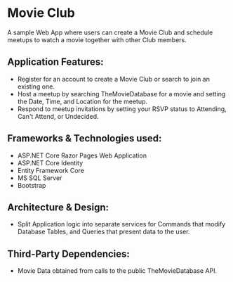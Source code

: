 # Movie Club
A sample Web App where users can create a Movie Club and schedule meetups to watch a movie together with other Club members.

## Application Features:
* Register for an account to create a Movie Club or search to join an existing one.
* Host a meetup by searching TheMovieDatabase for a movie and setting the Date, Time, and Location for the meetup.
* Respond to meetup invitations by setting your RSVP status to Attending, Can't Attend, or Undecided.

## Frameworks & Technologies used:
* ASP.NET Core Razor Pages Web Application
* ASP.NET Core Identity
* Entity Framework Core
* MS SQL Server
* Bootstrap

## Architecture & Design:
* Split Application logic into separate services for Commands that modify Database Tables, and Queries that present data to the user.

## Third-Party Dependencies:
* Movie Data obtained from calls to the public TheMovieDatabase API.
